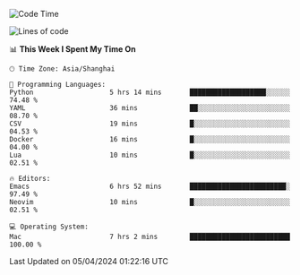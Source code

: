 <!--START_SECTION:waka-->
![Code Time](http://img.shields.io/badge/Code%20Time-1%2C889%20hrs%207%20mins-blue)

![Lines of code](https://img.shields.io/badge/From%20Hello%20World%20I%27ve%20Written-298.2%20thousand%20lines%20of%20code-blue)

📊 **This Week I Spent My Time On** 

```text
🕑︎ Time Zone: Asia/Shanghai

💬 Programming Languages: 
Python                   5 hrs 14 mins       ███████████████████░░░░░░   74.48 % 
YAML                     36 mins             ██░░░░░░░░░░░░░░░░░░░░░░░   08.70 % 
CSV                      19 mins             █░░░░░░░░░░░░░░░░░░░░░░░░   04.53 % 
Docker                   16 mins             █░░░░░░░░░░░░░░░░░░░░░░░░   04.00 % 
Lua                      10 mins             █░░░░░░░░░░░░░░░░░░░░░░░░   02.51 % 

🔥 Editors: 
Emacs                    6 hrs 52 mins       ████████████████████████░   97.49 % 
Neovim                   10 mins             █░░░░░░░░░░░░░░░░░░░░░░░░   02.51 % 

💻 Operating System: 
Mac                      7 hrs 2 mins        █████████████████████████   100.00 % 
```


 Last Updated on 05/04/2024 01:22:16 UTC
<!--END_SECTION:waka-->

